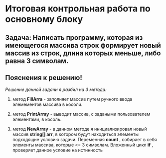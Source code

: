 # Итоговая контрольная работа по основному блоку
## Задача: Написать программу, которая из имеющегося массива строк формирует новый массив из строк, длина которых меньше, либо равна 3 символам.
## Пояснения к решению!
 *Решение данной задачи я разбил на 3 метода:*
1. метод **FillArra** - заполняет массив путем ручного ввода элемементов массива в косоли.

2. метод **PrintArray** - выводит массив, с задаными пользователем элементами, в косоль.

3. метод **NewArray** - в данном методе я инициализировал новый массив **string[] arr**, в котором будут находиться элементы подходящие условию задачи. Переменная **count** , собирает в себя элементы массива, которые <= 3 символам. Вложенный цикл **if** , проверяет данное условие на истинность   